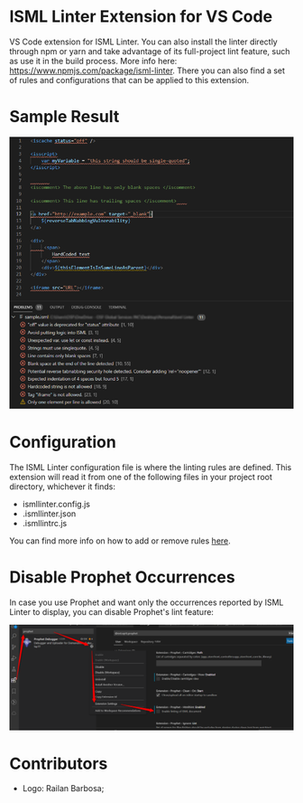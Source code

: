 # ISML Linter Extension for VS Code
VS Code extension for ISML Linter. You can also install the linter directly through npm or yarn and take advantage of its full-project lint feature, such as use it in the build process. More info here: https://www.npmjs.com/package/isml-linter. There you can also find a set of rules and configurations that can be applied to this extension.

# Sample Result
![ISML Linter sample use](./images/sample_use.png "ISML Linter Sample Use")

# Configuration
The ISML Linter configuration file is where the linting rules are defined. This extension will read it from one of the following files in your project root directory, whichever it finds:
 - ismllinter.config.js
 - .ismllinter.json
 - .ismllintrc.js

You can find more info on how to add or remove rules [here](https://www.npmjs.com/package/isml-linter).

# Disable Prophet Occurrences

In case you use Prophet and want only the occurrences reported by ISML Linter to display, you can disable Prophet's lint feature:

![Disable Prophet Lint](./images/disable_prophet_lint.png "Disable Prophet Lint")

# Contributors
 - Logo: Railan Barbosa;
